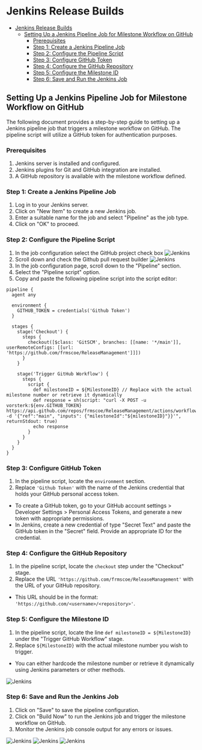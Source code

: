 # Jenkins Release Builds

- [Jenkins Release Builds](#jenkins-release-builds)
  - [Setting Up a Jenkins Pipeline Job for Milestone Workflow on GitHub](#setting-up-a-jenkins-pipeline-job-for-milestone-workflow-on-github)
    - [Prerequisites](#prerequisites)
    - [Step 1: Create a Jenkins Pipeline Job](#step-1-create-a-jenkins-pipeline-job)
    - [Step 2: Configure the Pipeline Script](#step-2-configure-the-pipeline-script)
    - [Step 3: Configure GitHub Token](#step-3-configure-github-token)
    - [Step 4: Configure the GitHub Repository](#step-4-configure-the-github-repository)
    - [Step 5: Configure the Milestone ID](#step-5-configure-the-milestone-id)
    - [Step 6: Save and Run the Jenkins Job](#step-6-save-and-run-the-jenkins-job)

## Setting Up a Jenkins Pipeline Job for Milestone Workflow on GitHub

The following document provides a step-by-step guide to setting up a Jenkins pipeline job that triggers a milestone workflow on GitHub. The pipeline script will utilize a GitHub token for authentication purposes.

### Prerequisites

1. Jenkins server is installed and configured.
2. Jenkins plugins for Git and GitHub integration are installed.
3. A GitHub repository is available with the milestone workflow defined.

### Step 1: Create a Jenkins Pipeline Job

1. Log in to your Jenkins server.
2. Click on "New Item" to create a new Jenkins job.
3. Enter a suitable name for the job and select "Pipeline" as the job type.
4. Click on "OK" to proceed.
  
### Step 2: Configure the Pipeline Script

1. In the job configuration select the GitHub project check box
![Jenkins](../../images/image-20230703-125212.png)
2. Scroll down and check the Github pull request builder
![Jenkins](../../images/image-20230703-125337.png)
3. In the job configuration page, scroll down to the "Pipeline" section.
4. Select the "Pipeline script" option.
5. Copy and paste the following pipeline script into the script editor:

```
pipeline {
  agent any

  environment {
    GITHUB_TOKEN = credentials('Github Token')
  }

  stages {
    stage('Checkout') {
      steps {
        checkout([$class: 'GitSCM', branches: [[name: '*/main']], userRemoteConfigs: [[url: 'https://github.com/frmscoe/ReleaseManagement']]])
      }
    }

    stage('Trigger GitHub Workflow') {
      steps {
        script {
          def milestoneID = ${MilestoneID} // Replace with the actual milestone number or retrieve it dynamically
          def response = sh(script: "curl -X POST -u vorsterk:${env.GITHUB_TOKEN} https://api.github.com/repos/frmscoe/ReleaseManagement/actions/workflows/61476549/dispatches -d '{"ref":"main", "inputs": {"milestoneId":"${milestoneID}"}}'", returnStdout: true)
          echo response
        }
      }
    }
  }
}
```

### Step 3: Configure GitHub Token

1. In the pipeline script, locate the `environment` section.
2. Replace `'Github Token'` with the name of the Jenkins credential that holds your GitHub personal access token.

- To create a GitHub token, go to your GitHub account settings > Developer Settings > Personal Access Tokens, and generate a new token with appropriate permissions.
- In Jenkins, create a new credential of type "Secret Text" and paste the GitHub token in the "Secret" field. Provide an appropriate ID for the credential.
  
### Step 4: Configure the GitHub Repository

1. In the pipeline script, locate the `checkout` step under the "Checkout" stage.
2. Replace the URL `'https://github.com/frmscoe/ReleaseManagement'` with the URL of your GitHub repository.
  
- This URL should be in the format: `'https://github.com/<username>/<repository>'`.
  
### Step 5: Configure the Milestone ID

1. In the pipeline script, locate the line `def milestoneID = ${MilestoneID}` under the "Trigger GitHub Workflow" stage.
2. Replace `${MilestoneID}` with the actual milestone number you wish to trigger.
  
- You can either hardcode the milestone number or retrieve it dynamically using Jenkins parameters or other methods.

![Jenkins](../../images/image-20230703-125941.png)

### Step 6: Save and Run the Jenkins Job

1. Click on "Save" to save the pipeline configuration.
2. Click on "Build Now" to run the Jenkins job and trigger the milestone workflow on GitHub.
3. Monitor the Jenkins job console output for any errors or issues.
  
![Jenkins](../../images/image-20230703-131532.png)
![Jenkins](../../images/image-20230703-132034.png)
![Jenkins](../../images/image-20230703-132132.png)
